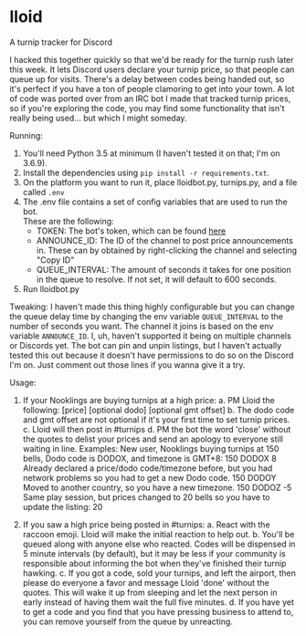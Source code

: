# lloid
A turnip tracker for Discord

I hacked this together quickly so that we'd be ready for the turnip rush later this week. It lets Discord users declare your turnip price, so that people can queue up for visits. There's a delay between codes being handed out, so it's perfect if you have a ton of people clamoring to get into your town.
A lot of code was ported over from an IRC bot I made that tracked turnip prices, so if you're exploring the code, you may find some functionality that isn't really being used... but which I might someday.

Running:
1. You'll need Python 3.5 at minimum (I haven't tested it on that; I'm on 3.6.9).
2. Install the dependencies using `pip install -r requirements.txt`.
3. On the platform you want to run it, place lloidbot.py, turnips.py, and a file called `.env`
4. The .env file contains a set of config variables that are used to run the bot.  
   These are the following:
     - TOKEN: The bot's token, which can be found [here](https://discordapp.com/developers/applications)
     - ANNOUNCE_ID: The ID of the channel to post price announcements in. These can by obtained by right-clicking the channel and selecting "Copy ID"
     - QUEUE_INTERVAL: The amount of seconds it takes for one position in the queue to resolve. If not set, it will default to 600 seconds.
5. Run lloidbot.py

Tweaking:
I haven't made this thing highly configurable but you can change the queue delay time by changing the env variable `QUEUE_INTERVAL` to the number of seconds you want.
The channel it joins is based on the env variable `ANNOUNCE_ID`. I, uh, haven't supported it being on multiple channels or Discords yet.
The bot can pin and unpin listings, but I haven't actually tested this out because it doesn't have permissions to do so on the Discord I'm on. Just comment out those lines if you wanna give it a try.

Usage:
1. If your Nooklings are buying turnips at a high price:
  a. PM Lloid the following: [price] [optional dodo] [optional gmt offset]
  b. The dodo code and gmt offset are not optional if it's your first time to set turnip prices.
  c. Lloid will then post in #turnips
  d. PM the bot the word 'close' without the quotes to delist your prices and send an apology to everyone still waiting in line.
  Examples:
    New user, Nooklings buying turnips at 150 bells, Dodo code is DODOX, and timezone is GMT+8:
      150 DODOX 8 
    Already declared a price/dodo code/timezone before, but you had network problems so you had to get a new Dodo code.
      150 DODOY
    Moved to another country, so you have a new timezone.
      150 DODOZ -5
    Same play session, but prices changed to 20 bells so you have to update the listing:
      20 

2. If you saw a high price being posted in #turnips:
  a. React with the raccoon emoji. Lloid will make the initial reaction to help out.
  b. You'll be queued along with anyone else who reacted. Codes will be dispensed in 5 minute intervals (by default), but it may be less if your community is responsible about informing the bot when they've finished their turnip hawking.
  c. If you got a code, sold your turnips, and left the airport, then please do everyone a favor and message Lloid 'done' without the quotes. This will wake it up from sleeping and let the next person in early instead of having them wait the full five minutes.
  d. If you have yet to get a code and you find that you have pressing business to attend to, you can remove yourself from the queue by unreacting.
  
